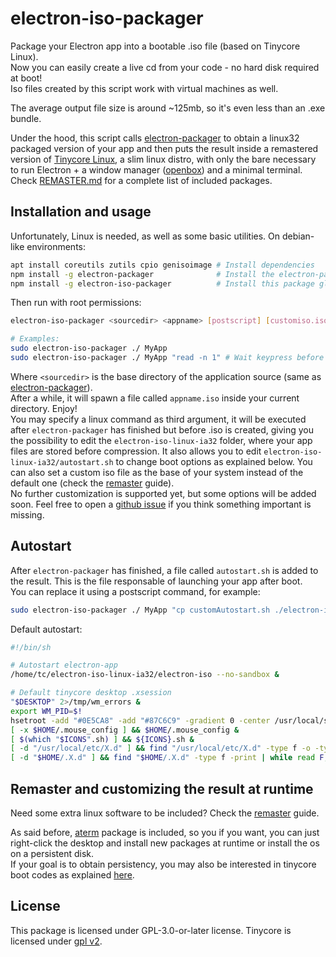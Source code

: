 # electron-iso-packager
Package your Electron app into a bootable .iso file (based on Tinycore Linux).  
Now you can easily create a live cd from your code - no hard disk required at boot!  
Iso files created by this script work with virtual machines as well.

The average output file size is around ~125mb, so it's even less than an .exe bundle.

Under the hood, this script calls [electron-packager](https://github.com/electron/electron-packager) to obtain a linux32 packaged version of your app and then puts the result inside a remastered version of [Tinycore Linux](https://distro.ibiblio.org/tinycorelinux/), a slim linux distro, with only the bare necessary to run Electron + a window manager ([openbox](http://openbox.org/wiki/Main_Page)) and a minimal terminal.  
Check [REMASTER.md]() for a complete list of included packages.


## Installation and usage
Unfortunately, Linux is needed, as well as some basic utilities.
On debian-like environments:
```bash
apt install coreutils zutils cpio genisoimage # Install dependencies
npm install -g electron-packager              # Install the electron-packager package, it will be used internally to generate the linux app 
npm install -g electron-iso-packager          # Install this package globally
```

Then run with root permissions:
```bash
electron-iso-packager <sourcedir> <appname> [postscript] [customiso.iso]

# Examples:
sudo electron-iso-packager ./ MyApp
sudo electron-iso-packager ./ MyApp "read -n 1" # Wait keypress before packaging iso
```
Where `<sourcedir>` is the base directory of the application source (same as [electron-packager](https://github.com/electron/electron-packager)).  
After a while, it will spawn a file called `appname.iso` inside your current directory. Enjoy!  
You may specify a linux command as third argument, it will be executed after `electron-packager` has finished but before .iso is created, giving you the possibility to edit the `electron-iso-linux-ia32` folder, where your app files are stored before compression. It also allows you to edit `electron-iso-linux-ia32/autostart.sh` to change boot options as explained below. You can also set a custom iso file as the base of your system instead of the default one (check the [remaster](./REMASTER.md) guide).    
No further customization is supported yet, but some options will be added soon. Feel free to open a [github issue]() if you think something important is missing.

## Autostart
After `electron-packager` has finished, a file called `autostart.sh` is added to the result. This is the file responsable of launching your app after boot.  
You can replace it using a postscript command, for example:
```bash
sudo electron-iso-packager ./ MyApp "cp customAutostart.sh ./electron-iso-linux-ia32/autostart.sh"
```
Default autostart:
```bash
#!/bin/sh

# Autostart electron-app
/home/tc/electron-iso-linux-ia32/electron-iso --no-sandbox &

# Default tinycore desktop .xsession
"$DESKTOP" 2>/tmp/wm_errors &
export WM_PID=$!
hsetroot -add "#0E5CA8" -add "#87C6C9" -gradient 0 -center /usr/local/share/pixmaps/logo.png # Change to set custom background
[ -x $HOME/.mouse_config ] && $HOME/.mouse_config &
[ $(which "$ICONS".sh) ] && ${ICONS}.sh &
[ -d "/usr/local/etc/X.d" ] && find "/usr/local/etc/X.d" -type f -o -type l -print | while read F; do . "$F"; done
[ -d "$HOME/.X.d" ] && find "$HOME/.X.d" -type f -print | while read F; do . "$F"; done
```

## Remaster and customizing the result at runtime
Need some extra linux software to be included? Check the [remaster](./REMASTER.md) guide.

As said before, [aterm](https://linux.die.net/man/1/aterm) package is included, so you if you want, you can just right-click the desktop and install new packages at runtime or install the os on a persistent disk.  
If your goal is to obtain persistency, you may also be interested in tinycore boot codes as explained [here](http://wiki.tinycorelinux.net/wiki:boot_codes_explained).

## License
This package is licensed under GPL-3.0-or-later license.
Tinycore is licensed under [gpl v2](http://tinycorelinux.net/faq.html).
